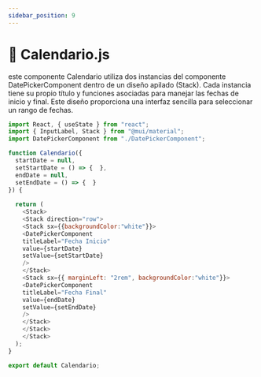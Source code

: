 ```yaml
---
sidebar_position: 9
---
```


# 📅 Calendario.js

este componente Calendario utiliza dos instancias del componente DatePickerComponent dentro de un diseño apilado (Stack). Cada instancia tiene su propio título y funciones asociadas para manejar las fechas de inicio y final. Este diseño proporciona una interfaz sencilla para seleccionar un rango de fechas.

```js
import React, { useState } from "react";
import { InputLabel, Stack } from "@mui/material";
import DatePickerComponent from "./DatePickerComponent";

function Calendario({
  startDate = null,
  setStartDate = () => {  },
  endDate = null,
  setEndDate = () => {  }
}) {
  
  return (
    <Stack>
    <Stack direction="row">
    <Stack sx={{backgroundColor:"white"}}>
    <DatePickerComponent
    titleLabel="Fecha Inicio"
    value={startDate}
    setValue={setStartDate}
    />
    </Stack>
    <Stack sx={{ marginLeft: "2rem", backgroundColor:"white"}}>
    <DatePickerComponent
    titleLabel="Fecha Final"
    value={endDate}
    setValue={setEndDate}
    />
    </Stack>
    </Stack>
    </Stack>
  );
}

export default Calendario;
```

